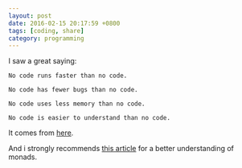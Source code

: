 ```yaml
---
layout: post
date: 2016-02-15 20:17:59 +0800
tags: [coding, share]
category: programming
---
```


I saw a great saying:

```
No code runs faster than no code.

No code has fewer bugs than no code.

No code uses less memory than no code.

No code is easier to understand than no code.
```

It comes from [here](http://www.mikeperham.com/2016/02/09/kill-your-dependencies/).

And i strongly recommends [this article](https://medium.com/@yelouafi/from-callback-to-future-functor-monad-6c86d9c16cb5) for a better understanding of monads.